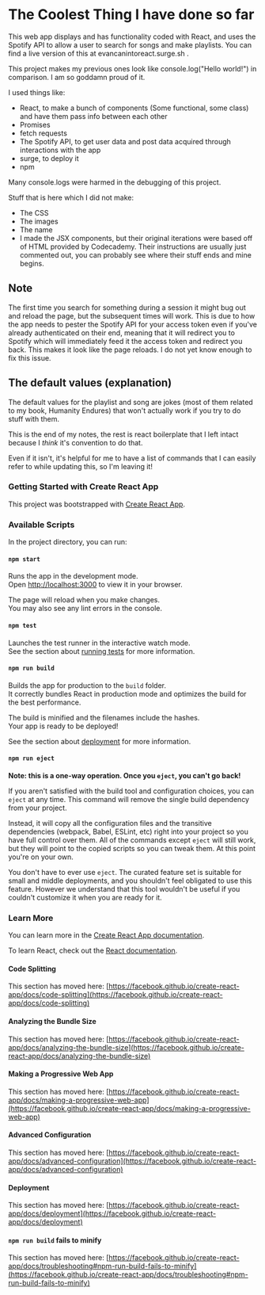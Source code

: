 # The Coolest Thing I have done so far

This web app displays and has functionality coded with React, and uses the Spotify API to allow a user to search for songs and make playlists. You can find a live version of this at evancanintoreact.surge.sh .

This project makes my previous ones look like console.log("Hello world!") in comparison. I am so goddamn proud of it.

I used things like:
- React, to make a bunch of components (Some functional, some class) and have them pass info between each other
- Promises
- fetch requests
- The Spotify API, to get user data and post data acquired through interactions with the app
- surge, to deploy it
- npm 

Many console.logs were harmed in the debugging of this project.

Stuff that is here which I did not make:
- The CSS
- The images
- The name
- I made the JSX components, but their original iterations were based off of HTML provided by Codecademy. Their instructions are usually just commented out, you can probably see where their stuff ends and mine begins.

## Note

The first time you search for something during a session it might bug out and reload the page, but the subsequent times will work. This is due to how the app needs to pester the Spotify API for your access token even if you've already authenticated on their end, meaning that it will redirect you to Spotify which will immediately feed it the access token and redirect you back. This makes it look like the page reloads. I do not yet know enough to fix this issue.

## The default values (explanation)

The default values for the playlist and song are jokes (most of them related to my book, Humanity Endures) that won't actually work if you try to do stuff with them. 

This is the end of my notes, the rest is react boilerplate that I left intact because I *think* it's convention to do that. 

Even if it isn't, it's helpful for me to have a list of commands that I can easily refer to while updating this, so I'm leaving it!





### Getting Started with Create React App

This project was bootstrapped with [Create React App](https://github.com/facebook/create-react-app).

### Available Scripts

In the project directory, you can run:

#### `npm start`

Runs the app in the development mode.\
Open [http://localhost:3000](http://localhost:3000) to view it in your browser.

The page will reload when you make changes.\
You may also see any lint errors in the console.

#### `npm test`

Launches the test runner in the interactive watch mode.\
See the section about [running tests](https://facebook.github.io/create-react-app/docs/running-tests) for more information.

#### `npm run build`

Builds the app for production to the `build` folder.\
It correctly bundles React in production mode and optimizes the build for the best performance.

The build is minified and the filenames include the hashes.\
Your app is ready to be deployed!

See the section about [deployment](https://facebook.github.io/create-react-app/docs/deployment) for more information.

#### `npm run eject`

**Note: this is a one-way operation. Once you `eject`, you can't go back!**

If you aren't satisfied with the build tool and configuration choices, you can `eject` at any time. This command will remove the single build dependency from your project.

Instead, it will copy all the configuration files and the transitive dependencies (webpack, Babel, ESLint, etc) right into your project so you have full control over them. All of the commands except `eject` will still work, but they will point to the copied scripts so you can tweak them. At this point you're on your own.

You don't have to ever use `eject`. The curated feature set is suitable for small and middle deployments, and you shouldn't feel obligated to use this feature. However we understand that this tool wouldn't be useful if you couldn't customize it when you are ready for it.

### Learn More

You can learn more in the [Create React App documentation](https://facebook.github.io/create-react-app/docs/getting-started).

To learn React, check out the [React documentation](https://reactjs.org/).

#### Code Splitting

This section has moved here: [https://facebook.github.io/create-react-app/docs/code-splitting](https://facebook.github.io/create-react-app/docs/code-splitting)

#### Analyzing the Bundle Size

This section has moved here: [https://facebook.github.io/create-react-app/docs/analyzing-the-bundle-size](https://facebook.github.io/create-react-app/docs/analyzing-the-bundle-size)

#### Making a Progressive Web App

This section has moved here: [https://facebook.github.io/create-react-app/docs/making-a-progressive-web-app](https://facebook.github.io/create-react-app/docs/making-a-progressive-web-app)

#### Advanced Configuration

This section has moved here: [https://facebook.github.io/create-react-app/docs/advanced-configuration](https://facebook.github.io/create-react-app/docs/advanced-configuration)

#### Deployment

This section has moved here: [https://facebook.github.io/create-react-app/docs/deployment](https://facebook.github.io/create-react-app/docs/deployment)

#### `npm run build` fails to minify

This section has moved here: [https://facebook.github.io/create-react-app/docs/troubleshooting#npm-run-build-fails-to-minify](https://facebook.github.io/create-react-app/docs/troubleshooting#npm-run-build-fails-to-minify)
